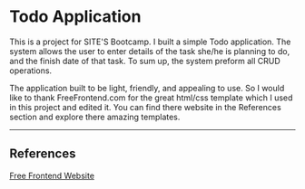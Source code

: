 # Todo Application

This is a project for SITE'S Bootcamp. I built a simple Todo application. The system allows the user to enter details of the task she/he is planning to do, and the finish date of that task. To sum up, the system preform all CRUD operations.

The application built to be light, friendly, and appealing to use.
So I would like to thank FreeFrontend.com for the great html/css template which I used in this project and edited it. You can find there website in the References section and explore there amazing templates.



---

## References 

[Free Frontend Website](https://freefrontend.com/css-forms/)




